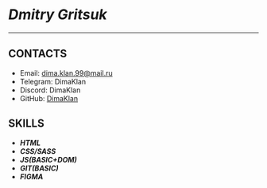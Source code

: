 [DimaKlan]: https://github.com/DimaKlan

# ***Dmitry Gritsuk***
********* 

## **CONTACTS**
* Email: dima.klan.99@mail.ru
* Telegram: DimaKlan
* Discord: DimaKlan
* GitHub: [DimaKlan]


## **SKILLS**
* ***HTML***
* ***CSS/SASS***
* ***JS(BASIC+DOM)***
* ***GIT(BASIC)***
* ***FIGMA***
